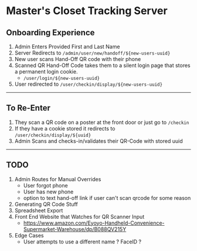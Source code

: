 # Master's Closet Tracking Server

## Onboarding Experience
1. Admin Enters Provided First and Last Name
2. Server Redirects to `/admin/user/new/handoff/${new-users-uuid}`
3. New user scans Hand-Off QR code with their phone
4. Scanned QR Hand-Off Code takes them to a silent login page that stores a permanent login cookie.
	- `/user/login/${new-users-uuid}`
5. User redirected to `/user/checkin/display/${new-users-uuid}`

---

## To Re-Enter
1. They scan a QR code on a poster at the front door or just go to `/checkin`
2. If they have a cookie stored it redirects to `/user/checkin/display/${uuid}`
3. Admin Scans and checks-in/validates their QR-Code with stored uuid

---

## TODO

1. Admin Routes for Manual Overrides
	- User forgot phone
	- User has new phone
	- option to text hand-off link if user can't scan qrcode for some reason
2. Generating QR Code Stuff
3. Spreadsheet Export
4. Front End Website that Watches for QR Scanner Input
	- https://www.amazon.com/Eyoyo-Handheld-Convenience-Supermarket-Warehouse/dp/B088QV215Y
5. Edge Cases
	- User attempts to use a different name ? FaceID ?